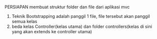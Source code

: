 PERSIAPAN
membuat struktur folder dan file dari aplikasi mvc

1. Teknik Bootstrapping adalah panggil 1 file, file tersebut akan panggil semua kelas
2. beda kelas Controller(kelas utama) dan folder controllers(kelas di sini yang akan 
   extends ke controller utama)